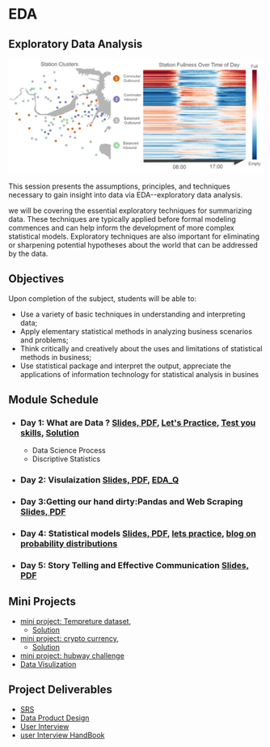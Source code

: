 # EDA
## Exploratory Data Analysis

![EDA](https://github.com/Abdel-Razzak/EDA/blob/master/images/hubwayclustering.png)

This session presents the assumptions, principles, and techniques necessary to gain insight into data via EDA--exploratory data analysis.

we will be covering the essential exploratory techniques for summarizing data. These techniques are typically applied before formal modeling commences and can help inform the development of more complex statistical models. Exploratory techniques are also important for eliminating or sharpening potential hypotheses about the world that can be addressed by the data.

## Objectives

Upon completion of the subject, students will be able to:

* Use a variety of basic techniques in understanding and interpreting data;
* Apply elementary statistical methods in analyzing business scenarios and problems;
* Think critically and creatively about the uses and limitations of statistical methods in business;
* Use statistical package and interpret the output, appreciate the applications of information technology for statistical analysis in busines

## Module Schedule

* ### Day 1: What are Data ? [Slides, PDF](https://github.com/Abdel-Razzak/EDA/blob/master/lectures/Day1.pdf), [Let's Practice](https://github.com/Abdel-Razzak/EDA/blob/master/Labs/swing_states%20lab.ipynb), [Test you skills](https://github.com/Abdel-Razzak/EDA/blob/master/Labs/intro-py.ipynb), [Solution](https://github.com/Abdel-Razzak/EDA/blob/master/Labs/intro_py_solution.ipynb)
  * Data Science Process
  * Discriptive Statistics  
* ### Day 2: Visulaization [Slides, PDF](https://github.com/Abdel-Razzak/EDA/blob/master/lectures/Day%202.pdf), [EDA_Q](https://github.com/Abdel-Razzak/EDA/blob/master/Labs/EDA_Q.ipynb)
* ### Day 3:Getting our hand dirty:Pandas and Web Scraping [Slides, PDF](https://github.com/Abdel-Razzak/EDA/blob/master/lectures/Day3.pdf)
* ### Day 4: Statistical models [Slides, PDF](https://github.com/Abdel-Razzak/EDA/blob/master/lectures/Day4.pdf), [lets practice](https://github.com/Abdel-Razzak/EDA/blob/master/Labs/statistical%20model.ipynb), [blog on probability distributions](https://www.analyticsvidhya.com/blog/2017/09/6-probability-distributions-data-science/)
* ### Day 5:  Story Telling and Effective Communication [Slides, PDF](https://github.com/Abdel-Razzak/EDA/blob/master/lectures/Day5.pdf)

## Mini Projects
* [mini project: Tempreture dataset](https://github.com/Abdel-Razzak/EDA/blob/master/Labs/SEP.ipynb), 
  * [Solution](https://github.com/Abdel-Razzak/EDA/blob/master/Labs/notebook.ipynb)
* [mini project: crypto currency](https://github.com/Abdel-Razzak/EDA/blob/master/Labs/SEPA.ipynb),
  * [Solution](https://github.com/Abdel-Razzak/EDA/blob/master/Labs/notebook_crypto.ipynb)
* [mini project: hubway challenge](https://github.com/Abdel-Razzak/EDA/blob/master/Labs/Lecture1_Notebook.ipynb)
* [Data Visulization](https://github.com/Abdel-Razzak/EDA/blob/master/Labs/edaviz.ipynb)

## Project Deliverables 
* [SRS](https://drive.google.com/open?id=12y3tcYWjlKBtFdjT0gRV3wCOFDpu6bU_)
* [Data Product Design](https://towardsdatascience.com/designing-data-products-b6b93edf3d23)
* [User Interview](https://medium.springboard.com/the-art-of-the-user-interview-cf40d1ca62e8)
* [user Interview HandBook](http://projects.iq.harvard.edu/files/harvarduxgroup/files/ux-research-guide-sample-questions-for-user-interviews.pdf)
  
